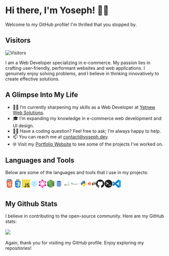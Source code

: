 # Hi there, I'm Yoseph! 👋🏽

Welcome to my GitHub profile! I'm thrilled that you stopped by.

## Visitors
![Visitors](https://api.visitorbadge.io/api/combined?path=isakbet%2Fgithub-visitors-badge&label=Visitors%20&labelColor=%23f47373&countColor=%23263759)

I am a Web Developer specializing in e-commerce. My passion lies in crafting user-friendly, performant websites and web applications. I genuinely enjoy solving problems, and I believe in thinking innovatively to create effective solutions.

## A Glimpse Into My Life

- 👨‍💻 I’m currently sharpening my skills as a Web Developer at [Yetnew Web Solutions](https://yetnew.me).
- 🎓 I’m expanding my knowledge in e-commerce web development and UI design.
- 🙋‍♂️ Have a coding question? Feel free to ask; I'm always happy to help.
- 📫 You can reach me at [contact@yoseph.dev](mailto:contact@yoseph.dev).
- 🌐 Visit my [Portfolio Website](https://yoseph.dev) to see some of the projects I've worked on.

## Languages and Tools

Below are some of the languages and tools that I use in my projects:

<img align="left" alt="HTML5" width="26px" src="https://raw.githubusercontent.com/github/explore/80688e429a7d4ef2fca1e82350fe8e3517d3494d/topics/html/html.png" />
<img align="left" alt="CSS3" width="26px" src="https://raw.githubusercontent.com/github/explore/80688e429a7d4ef2fca1e82350fe8e3517d3494d/topics/css/css.png" />
<img align="left" alt="JavaScript" width="26px" src="https://raw.githubusercontent.com/github/explore/80688e429a7d4ef2fca1e82350fe8e3517d3494d/topics/javascript/javascript.png" />
<img align="left" alt="React" width="26px" src="https://raw.githubusercontent.com/github/explore/80688e429a7d4ef2fca1e82350fe8e3517d3494d/topics/react/react.png" />
<img align="left" alt="GraphQL" width="26px" src="https://raw.githubusercontent.com/github/explore/80688e429a7d4ef2fca1e82350fe8e3517d3494d/topics/graphql/graphql.png" />
<img align="left" alt="Node.js" width="26px" src="https://raw.githubusercontent.com/github/explore/80688e429a7d4ef2fca1e82350fe8e3517d3494d/topics/nodejs/nodejs.png" />
<img align="left" alt="SQL" width="26px" src="https://raw.githubusercontent.com/github/explore/80688e429a7d4ef2fca1e82350fe8e3517d3494d/topics/sql/sql.png" />
<img align="left" alt="MySQL" width="26px" src="https://raw.githubusercontent.com/github/explore/80688e429a7d4ef2fca1e82350fe8e3517d3494d/topics/mysql/mysql.png" />
<img align="left" alt="MongoDB" width="26px" src="https://raw.githubusercontent.com/github/explore/80688e429a7d4ef2fca1e82350fe8e3517d3494d/topics/mongodb/mongodb.png" />
<img align="left" alt="Python" width="26px" src="https://raw.githubusercontent.com/github/explore/80688e429a7d4ef2fca1e82350fe8e3517d3494d/topics/python/python.png" />
<img align="left" alt="Git" width="26px" src="https://raw.githubusercontent.com/github/explore/80688e429a7d4ef2fca1e82350fe8e3517d3494d/topics/git/git.png" />
<img align="left" alt="GitHub" width="26px" src="https://raw.githubusercontent.com/github/explore/78df643247d429f6cc873026c0622819ad797942/topics/github/github.png" />
<img align="left" alt="Terminal" width="26px" src="https://raw.githubusercontent.com/github/explore/80688e429a7d4ef2fca1e82350fe8e3517d3494d/topics/terminal/terminal.png" />
<img align="left" alt="Visual Studio Code" width="26px" src="https://raw.githubusercontent.com/github/explore/80688e429a7d4ef2fca1e82350fe8e3517d3494d/topics/visual-studio-code/visual-studio-code.png" />

<br />
<br />

## My Github Stats

I believe in contributing to the open-source community. Here are my GitHub stats:
<br/>
<br/>
<img height="180em" src="https://github-readme-stats.vercel.app/api?username=yosephdev&show_icons=true&hide_border=true&&count_private=true&include_all_commits=true" />

Again, thank you for visiting my GitHub profile. Enjoy exploring my repositories!
